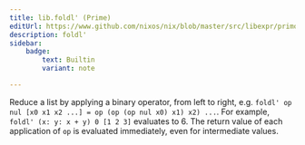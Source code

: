 ```yaml
---
title: lib.foldl' (Prime)
editUrl: https://www.github.com/nixos/nix/blob/master/src/libexpr/primops.cc
description: foldl'
sidebar:
    badge: 
        text: Builtin
        variant: note

---
```


Reduce a list by applying a binary operator, from left to right,
e.g. `foldl' op nul [x0 x1 x2 ...] = op (op (op nul x0) x1) x2)
...`. For example, `foldl' (x: y: x + y) 0 [1 2 3]` evaluates to 6.
The return value of each application of `op` is evaluated immediately,
even for intermediate values.
